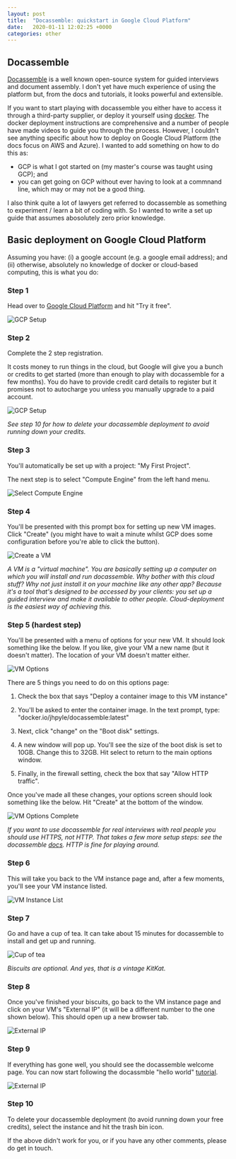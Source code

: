 ```yaml
---
layout: post
title:  "Docassemble: quickstart in Google Cloud Platform"
date:   2020-01-11 12:02:25 +0000
categories: other
---
```


## Docassemble

[Docassemble](https://docassemble.org/) is a well known open-source system for guided interviews and document assembly. I don't yet have much experience of using the platform but, from the docs and tutorials, it looks powerful and extensible.

If you want to start playing with docassemble you either have to access it through a third-party supplier, or deploy it yourself using [docker](https://www.docker.com/). The docker deployment instructions are comprehensive and a number of people have made videos to guide you through the process. However, I couldn't see anything specific about how to deploy on Google Cloud Platform (the docs focus on AWS and Azure). I wanted to add something on how to do this as:

 - GCP is what I got started on (my master's course was taught using GCP); and
 - you can get going on GCP without ever having to look at a commnand line, which may or may not be a good thing.
 
I also think quite a lot of lawyers get referred to docassemble as something to experiment / learn a bit of coding with. So I wanted to write a set up guide that assumes abosolutely zero prior knowledge. 

## Basic deployment on Google Cloud Platform

Assuming you have: (i) a google account (e.g. a google email address); and (ii) otherwise, absolutely no knowledge of docker or cloud-based computing, this is what you do:

### Step 1

Head over to [Google Cloud Platform](https://cloud.google.com/) and hit "Try it free".

![GCP Setup](https://richardbatstone.github.io/images/GCP_landing.PNG)

### Step 2

Complete the 2 step registration. 

It costs money to run things in the cloud, but Google will give you a bunch or credits to get started (more than enough to play with docassemble for a few months). You do have to provide credit card details to register but it promises not to autocharge you unless you manually upgrade to a paid account.

![GCP Setup](https://richardbatstone.github.io/images/GCP_set_up.PNG)

*See step 10 for how to delete your docassemble deployment to avoid running down your credits.*

### Step 3 

You'll automatically be set up with a project: "My First Project". 

The next step is to select "Compute Engine" from the left hand menu.

![Select Compute Engine](https://richardbatstone.github.io/images/GCP_compute_engine_wide.PNG)

### Step 4

You'll be presented with this prompt box for setting up new VM images. Click "Create" (you might have to wait a minute whilst GCP does some configuration before you're able to click the button).

![Create a VM](https://richardbatstone.github.io/images/GCP_VM_instance.PNG)

*A VM is a "virtual machine". You are basically setting up a computer on which you will install and run docassemble. Why bother with this cloud stuff? Why not just install it on your machine like any other app? Because it's a tool that's designed to be accessed by your clients: you set up a guided interview and make it available to other people. Cloud-deployment is the easiest way of achieving this.*

### Step 5 (hardest step)

You'll be presented with a menu of options for your new VM. It should look something like the below. If you like, give your VM a new name (but it doesn't matter). The location of your VM doesn't matter either.

![VM Options](https://richardbatstone.github.io/images/GCP_VM_options1.PNG)

There are 5 things you need to do on this options page:

1. Check the box that says "Deploy a container image to this VM instance"

2. You'll be asked to enter the container image. In the text prompt, type: "docker.io/jhpyle/docassemble:latest"

3. Next, click "change" on the "Boot disk" settings.

4. A new window will pop up. You'll see the size of the boot disk is set to 10GB. Change this to 32GB. Hit select to return to the main options window.

5. Finally, in the firewall setting, check the box that say "Allow HTTP traffic".
 
Once you've made all these changes, your options screen should look something like the below. Hit "Create" at the bottom of the window.

![VM Options Complete](https://richardbatstone.github.io/images/GCP_VM_options_all.PNG)

*If you want to use docassemble for real interviews with real people you should use HTTPS, not HTTP. That takes a few more setup steps: see the docassemble [docs](https://docassemble.org/docs/docker.html#https). HTTP is fine for playing around.*

### Step 6

This will take you back to the VM instance page and, after a few moments, you'll see your VM instance listed.

![VM Instance List](https://richardbatstone.github.io/images/GCP_VM_list.PNG)

### Step 7

Go and have a cup of tea. It can take about 15 minutes for docassemble to install and get up and running.

![Cup of tea](https://richardbatstone.github.io/images/cup_of_tea.jpg)

*Biscuits are optional. And yes, that is a vintage KitKat.*

### Step 8

Once you've finished your biscuits, go back to the VM instance page and click on your VM's "External IP" (it will be a different number to the one shown below). This should open up a new browser tab.

![External IP](https://richardbatstone.github.io/images/GCP_VM_http.PNG)

### Step 9

If everything has gone well, you should see the docassemble welcome page. You can now start following the docassmble "hello world" [tutorial](https://docassemble.org/docs/helloworld.html). 

![External IP](https://richardbatstone.github.io/images/GCP_VM_connect.PNG)

### Step 10

To delete your docassemble deployment (to avoid running down your free credits), select the instance and hit the trash bin icon.

If the above didn't work for you, or if you have any other comments, please do get in touch.